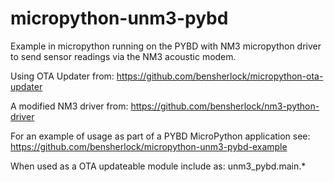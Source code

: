 # micropython-unm3-pybd
Example in micropython running on the PYBD with NM3 micropython driver to send sensor readings via the NM3 acoustic modem.

Using OTA Updater from: https://github.com/bensherlock/micropython-ota-updater

A modified NM3 driver from: https://github.com/bensherlock/nm3-python-driver

For an example of usage as part of a PYBD MicroPython application see: https://github.com/bensherlock/micropython-unm3-pybd-example

When used as a OTA updateable module include as: unm3_pybd.main.*

